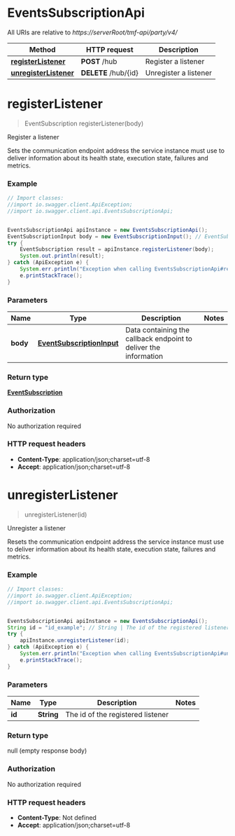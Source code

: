 # EventsSubscriptionApi

All URIs are relative to *https://serverRoot/tmf-api/party/v4/*

Method | HTTP request | Description
------------- | ------------- | -------------
[**registerListener**](EventsSubscriptionApi.md#registerListener) | **POST** /hub | Register a listener
[**unregisterListener**](EventsSubscriptionApi.md#unregisterListener) | **DELETE** /hub/{id} | Unregister a listener

<a name="registerListener"></a>
# **registerListener**
> EventSubscription registerListener(body)

Register a listener

Sets the communication endpoint address the service instance must use to deliver information about its health state, execution state, failures and metrics.

### Example
```java
// Import classes:
//import io.swagger.client.ApiException;
//import io.swagger.client.api.EventsSubscriptionApi;


EventsSubscriptionApi apiInstance = new EventsSubscriptionApi();
EventSubscriptionInput body = new EventSubscriptionInput(); // EventSubscriptionInput | Data containing the callback endpoint to deliver the information
try {
    EventSubscription result = apiInstance.registerListener(body);
    System.out.println(result);
} catch (ApiException e) {
    System.err.println("Exception when calling EventsSubscriptionApi#registerListener");
    e.printStackTrace();
}
```

### Parameters

Name | Type | Description  | Notes
------------- | ------------- | ------------- | -------------
 **body** | [**EventSubscriptionInput**](EventSubscriptionInput.md)| Data containing the callback endpoint to deliver the information |

### Return type

[**EventSubscription**](EventSubscription.md)

### Authorization

No authorization required

### HTTP request headers

 - **Content-Type**: application/json;charset=utf-8
 - **Accept**: application/json;charset=utf-8

<a name="unregisterListener"></a>
# **unregisterListener**
> unregisterListener(id)

Unregister a listener

Resets the communication endpoint address the service instance must use to deliver information about its health state, execution state, failures and metrics.

### Example
```java
// Import classes:
//import io.swagger.client.ApiException;
//import io.swagger.client.api.EventsSubscriptionApi;


EventsSubscriptionApi apiInstance = new EventsSubscriptionApi();
String id = "id_example"; // String | The id of the registered listener
try {
    apiInstance.unregisterListener(id);
} catch (ApiException e) {
    System.err.println("Exception when calling EventsSubscriptionApi#unregisterListener");
    e.printStackTrace();
}
```

### Parameters

Name | Type | Description  | Notes
------------- | ------------- | ------------- | -------------
 **id** | **String**| The id of the registered listener |

### Return type

null (empty response body)

### Authorization

No authorization required

### HTTP request headers

 - **Content-Type**: Not defined
 - **Accept**: application/json;charset=utf-8

